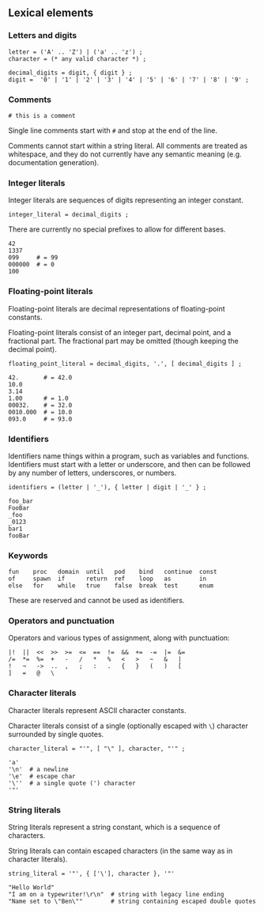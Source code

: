 ## Lexical elements

### Letters and digits

```ebnf
letter = ('A' .. 'Z') | ('a' .. 'z') ;
character = (* any valid character *) ;

decimal_digits = digit, { digit } ;
digit =  '0' | '1' | '2' | '3' | '4' | '5' | '6' | '7' | '8' | '9' ;
```

### Comments

```mank
# this is a comment
```

Single line comments start with `#` and stop at the end of the line.


Comments cannot start within a string literal.
All comments are treated as whitespace, and they do not currently have any semantic meaning (e.g. documentation generation).

<!-- <div class="page"/> -->

### Integer literals

Integer literals are sequences of digits representing an integer constant.

```ebnf
integer_literal = decimal_digits ;
```

There are currently no special prefixes to allow for different bases.

```mank
42
1337
099     # = 99
000000  # = 0
100
```

### Floating-point literals

Floating-point literals are decimal representations of floating-point constants.


Floating-point literals consist of an integer part, decimal point, and a fractional part. The fractional part may be omitted (though keeping the decimal point).

```ebnf
floating_point_literal = decimal_digits, '.', [ decimal_digits ] ;
```

```mank
42.       # = 42.0
10.0
3.14
1.00      # = 1.0
00032.    # = 32.0
0010.000  # = 10.0
093.0     # = 93.0
```

### Identifiers

Identifiers name things within a program, such as variables and functions. Identifiers must start with a letter or underscore, and then can be followed by any number of letters, underscores, or numbers.

```ebnf
identifiers = (letter | '_'), { letter | digit | '_' } ;
```

```mank
foo_bar
FooBar
_foo
_0123
bar1
fooBar
```

### Keywords

```
fun    proc   domain  until   pod    bind   continue  const
of     spawn  if      return  ref    loop   as        in
else   for    while   true    false  break  test      enum
```
These are reserved and cannot be used as identifiers.

### Operators and punctuation

Operators and various types of assignment, along with punctuation:
```
|!  ||  <<  >>  >=  <=  ==  !=  &&  +=  -=  |=  &=
/=  *=  %=  +   -   /   *   %   <   >   ~   &   |
!   ¬   ->  ..  ,   ;   :   .   {   }   (   )   [
]   =   @   \
```

### Character literals

Character literals represent ASCII character constants.


Character literals consist of a single (optionally escaped with `\`) character surrounded by single quotes.

```ebnf
character_literal = "'", [ "\" ], character, "'" ;
```
<!-- <div class="page"/> -->

```mank
'a'
'\n'  # a newline
'\e'  # escape char
'\''  # a single quote (') character
'"'
```

### String literals

String literals represent a string constant, which is a sequence of characters.


String literals can contain escaped characters (in the same way as in character literals).

```ebnf
string_literal = '"', { ['\'], character }, '"'
```

```mank
"Hello World"
"I am on a typewriter!\r\n"  # string with legacy line ending
"Name set to \"Ben\""        # string containing escaped double quotes
```
